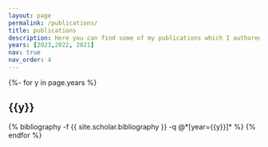 ```yaml
---
layout: page
permalink: /publications/
title: publications
description: Here you can find some of my publications which I authored or co-authored
years: [2023,2022, 2021]
nav: true
nav_order: 4
---
```


<!-- _pages/publications.md -->
<div class="publications">

{%- for y in page.years %}
  <h2 class="year">{{y}}</h2>
  {% bibliography -f {{ site.scholar.bibliography }} -q @*[year={{y}}]* %}
{% endfor %}

</div>
